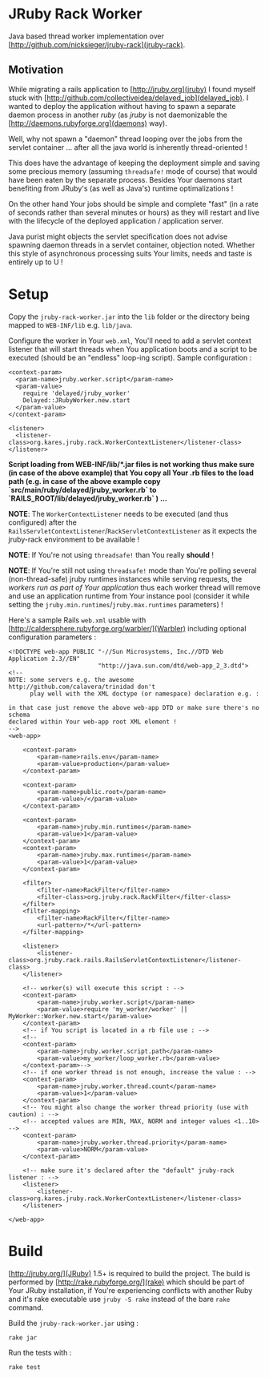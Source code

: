 JRuby Rack Worker
=================

Java based thread worker implementation over
[http://github.com/nicksieger/jruby-rack](jruby-rack).

Motivation
----------

While migrating a rails application to [http://jruby.org](jruby) I found myself
stuck with [http://github.com/collectiveidea/delayed_job](delayed_job). I wanted
to deploy the application without having to spawn a separate daemon process in
another *ruby* (as *jruby* is not daemonizable the
[http://daemons.rubyforge.org](daemons) way).

Well, why not spawn a "daemon" thread looping over the jobs from the servlet
container ... after all the java world is inherently thread-oriented !

This does have the advantage of keeping the deployment simple and saving some
precious memory (assuming `threadsafe!` mode of course) that would have been
eaten by the separate process. Besides Your daemons start benefiting from
JRuby's (as well as Java's) runtime optimalizations !

On the other hand Your jobs should be simple and complete "fast" (in a rate of
seconds rather than several minutes or hours) as they will restart and live with
the lifecycle of the deployed application / application server.

Java purist might objects the servlet specification does not advise spawning
daemon threads in a servlet container, objection noted. Whether this style of
asynchronous processing suits Your limits, needs and taste is entirely up to U !


Setup
=====

Copy the `jruby-rack-worker.jar` into the `lib` folder or the directory being
mapped to `WEB-INF/lib` e.g. `lib/java`.

Configure the worker in Your `web.xml`, You'll need to add a servlet context
listener that will start threads when You application boots and a script to be
executed (should be an "endless" loop-ing script). Sample configuration :

    <context-param>
      <param-name>jruby.worker.script</param-name>
      <param-value>
        require 'delayed/jruby_worker'
        Delayed::JRubyWorker.new.start
      </param-value>
    </context-param>

    <listener>
      <listener-class>org.kares.jruby.rack.WorkerContextListener</listener-class>
    </listener>

<strong>
Script loading from WEB-INF/lib/*.jar files is not working thus make sure
(in case of the above example) that You copy all Your .rb files to the load path
(e.g. in case of the above example copy `src/main/ruby/delayed/jruby_worker.rb`
to `RAILS_ROOT/lib/delayed/jruby_worker.rb` ) ...
</strong>

**NOTE**: The `WorkerContextListener` needs to be executed (and thus configured)
after the `RailsServletContextListener`/`RackServletContextListener` as it expects
the jruby-rack environment to be available !

**NOTE**: If You're not using `threadsafe!` than You really **should** !

**NOTE**: If You're still not using `threadsafe!` mode than You're polling several
(non-thread-safe) jruby runtimes instances while serving requests, the *workers
run as part of Your application* thus each worker thread will remove and use an
application runtime from Your instance pool (consider it while setting the
`jruby.min.runtimes`/`jruby.max.runtimes` parameters) !

Here's a sample Rails `web.xml` usable with
[http://caldersphere.rubyforge.org/warbler/](Warbler) including optional
configuration parameters :

    <!DOCTYPE web-app PUBLIC "-//Sun Microsystems, Inc.//DTD Web Application 2.3//EN"
                             "http://java.sun.com/dtd/web-app_2_3.dtd">
    <!--
    NOTE: some servers e.g. the awesome http://github.com/calavera/trinidad don't
          play well with the XML doctype (or namespace) declaration e.g. :

    in that case just remove the above web-app DTD or make sure there's no schema
    declared within Your web-app root XML element !
    -->
    <web-app>

        <context-param>
            <param-name>rails.env</param-name>
            <param-value>production</param-value>
        </context-param>

        <context-param>
            <param-name>public.root</param-name>
            <param-value>/</param-value>
        </context-param>

        <context-param>
            <param-name>jruby.min.runtimes</param-name>
            <param-value>1</param-value>
        </context-param>
        <context-param>
            <param-name>jruby.max.runtimes</param-name>
            <param-value>1</param-value>
        </context-param>

        <filter>
            <filter-name>RackFilter</filter-name>
            <filter-class>org.jruby.rack.RackFilter</filter-class>
        </filter>
        <filter-mapping>
            <filter-name>RackFilter</filter-name>
            <url-pattern>/*</url-pattern>
        </filter-mapping>

        <listener>
            <listener-class>org.jruby.rack.rails.RailsServletContextListener</listener-class>
        </listener>

        <!-- worker(s) will execute this script : -->
        <context-param>
            <param-name>jruby.worker.script</param-name>
            <param-value>require 'my_worker/worker' || MyWorker::Worker.new.start</param-value>
        </context-param>
        <!-- if You script is located in a rb file use : -->
        <!--
        <context-param>
            <param-name>jruby.worker.script.path</param-name>
            <param-value>my_worker/loop_worker.rb</param-value>
        </context-param>-->
        <!-- if one worker thread is not enough, increase the value : -->
        <context-param>
            <param-name>jruby.worker.thread.count</param-name>
            <param-value>1</param-value>
        </context-param>
        <!-- You might also change the worker thread priority (use with caution) : -->
        <!-- accepted values are MIN, MAX, NORM and integer values <1..10> -->
        <context-param>
            <param-name>jruby.worker.thread.priority</param-name>
            <param-value>NORM</param-value>
        </context-param>

        <!-- make sure it's declared after the "default" jruby-rack listener : -->
        <listener>
            <listener-class>org.kares.jruby.rack.WorkerContextListener</listener-class>
        </listener>

    </web-app>

Build
=====

[http://jruby.org/](JRuby) 1.5+ is required to build the project.
The build is performed by [http://rake.rubyforge.org/](rake) which should be part
of Your JRuby installation, if You're experiencing conflicts with another Ruby and
it's rake executable use `jruby -S rake` instead of the bare `rake` command.

Build the `jruby-rack-worker.jar` using :

    rake jar

Run the tests with :

    rake test
